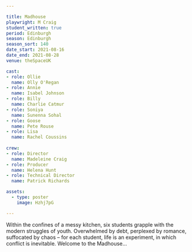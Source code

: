 ```yaml
---

title: Madhouse
playwright: M Craig
student_written: true
period: Edinburgh
season: Edinburgh
season_sort: 140
date_start: 2021-08-16
date_end: 2021-08-28
venue: theSpaceUK

cast:
- role: Ollie
  name: Olly O'Regan
- role: Annie
  name: Isabel Johnson
- role: Billy
  name: Charlie Catmur
- role: Soniya
  name: Sunenna Sohal
- role: Goose
  name: Pete Rouse
- role: Lisa
  name: Rachel Coussins
  
crew: 
- role: Director
  name: Madeleine Craig
- role: Producer
  name: Helena Hunt
- role: Technical Director 
  name: Patrick Richards

assets:
  - type: poster
    image: Hzhj7pG

---
```


Within the confines of a messy kitchen, six students grapple with the modern struggles of youth. Overwhelmed by debt, perplexed by romance, suffocated by chaos – for each student, life is an experiment, in which conflict is inevitable. Welcome to the Madhouse...
